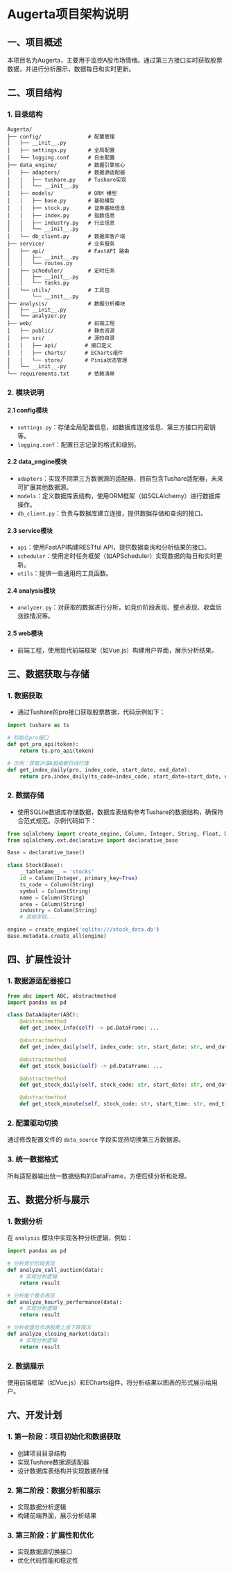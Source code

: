 # Augerta项目架构说明

## 一、项目概述
本项目名为Augerta，主要用于监控A股市场情绪。通过第三方接口实时获取股票数据，并进行分析展示，数据每日和实时更新。

## 二、项目结构

### 1. 目录结构
```
Augerta/
├── config/               # 配置管理
│   ├── __init__.py
│   ├── settings.py       # 全局配置
│   └── logging.conf      # 日志配置
├── data_engine/          # 数据引擎核心
│   ├── adapters/         # 数据源适配器
│   │   ├── tushare.py    # Tushare实现
│   │   └── __init__.py
│   ├── models/           # ORM 模型
│   │   ├── base.py       # 基础模型
│   │   ├── stock.py      # 证券基础信息
│   │   ├── index.py      # 指数信息
│   │   ├── industry.py   # 行业信息
│   │   └── __init__.py
│   └── db_client.py      # 数据库客户端
├── service/              # 业务服务
│   ├── api/              # FastAPI 路由
│   │   ├── __init__.py
│   │   └── routes.py
│   ├── scheduler/        # 定时任务
│   │   ├── __init__.py
│   │   └── tasks.py
│   └── utils/            # 工具包
│       └── __init__.py
├── analysis/             # 数据分析模块
│   ├── __init__.py
│   └── analyzer.py
├── web/                  # 前端工程
│   ├── public/           # 静态资源
│   ├── src/              # 源码目录
│   │   ├── api/         # 接口定义
│   │   ├── charts/      # ECharts组件
│   │   └── store/       # Pinia状态管理
│   └── __init__.py
└── requirements.txt      # 依赖清单
```

### 2. 模块说明

#### 2.1 config模块
- `settings.py`：存储全局配置信息，如数据库连接信息、第三方接口的密钥等。
- `logging.conf`：配置日志记录的格式和级别。

#### 2.2 data_engine模块
- `adapters`：实现不同第三方数据源的适配器，目前包含Tushare适配器，未来可扩展其他数据源。
- `models`：定义数据库表结构，使用ORM框架（如SQLAlchemy）进行数据库操作。
- `db_client.py`：负责与数据库建立连接，提供数据存储和查询的接口。

#### 2.3 service模块
- `api`：使用FastAPI构建RESTful API，提供数据查询和分析结果的接口。
- `scheduler`：使用定时任务框架（如APScheduler）实现数据的每日和实时更新。
- `utils`：提供一些通用的工具函数。

#### 2.4 analysis模块
- `analyzer.py`：对获取的数据进行分析，如竞价阶段表现、整点表现、收盘后涨跌情况等。

#### 2.5 web模块
- 前端工程，使用现代前端框架（如Vue.js）构建用户界面，展示分析结果。

## 三、数据获取与存储

### 1. 数据获取
- 通过Tushare的pro接口获取股票数据，代码示例如下：
```python
import tushare as ts

# 初始化pro接口
def get_pro_api(token):
    return ts.pro_api(token)

# 示例：获取沪深A股指数日线行情
def get_index_daily(pro, index_code, start_date, end_date):
    return pro.index_daily(ts_code=index_code, start_date=start_date, end_date=end_date)
```

### 2. 数据存储
- 使用SQLite数据库存储数据，数据库表结构参考Tushare的数据结构，确保符合范式规范。示例代码如下：
```python
from sqlalchemy import create_engine, Column, Integer, String, Float, DateTime
from sqlalchemy.ext.declarative import declarative_base

Base = declarative_base()

class Stock(Base):
    __tablename__ = 'stocks'
    id = Column(Integer, primary_key=True)
    ts_code = Column(String)
    symbol = Column(String)
    name = Column(String)
    area = Column(String)
    industry = Column(String)
    # 其他字段...

engine = create_engine('sqlite:///stock_data.db')
Base.metadata.create_all(engine)
```

## 四、扩展性设计

### 1. 数据源适配器接口
```python
from abc import ABC, abstractmethod
import pandas as pd

class DataAdapter(ABC):
    @abstractmethod
    def get_index_info(self) -> pd.DataFrame: ...

    @abstractmethod
    def get_index_daily(self, index_code: str, start_date: str, end_date: str) -> pd.DataFrame: ...

    @abstractmethod
    def get_stock_basic(self) -> pd.DataFrame: ...

    @abstractmethod
    def get_stock_daily(self, stock_code: str, start_date: str, end_date: str) -> pd.DataFrame: ...

    @abstractmethod
    def get_stock_minute(self, stock_code: str, start_time: str, end_time: str) -> pd.DataFrame: ...
```

### 2. 配置驱动切换
通过修改配置文件的 `data_source` 字段实现热切换第三方数据源。

### 3. 统一数据格式
所有适配器输出统一数据结构的DataFrame，方便后续分析和处理。

## 五、数据分析与展示

### 1. 数据分析
在 `analysis` 模块中实现各种分析逻辑，例如：
```python
import pandas as pd

# 分析竞价阶段表现
def analyze_call_auction(data):
    # 实现分析逻辑
    return result

# 分析每个整点表现
def analyze_hourly_performance(data):
    # 实现分析逻辑
    return result

# 分析收盘后市场股票上涨下跌情况
def analyze_closing_market(data):
    # 实现分析逻辑
    return result
```

### 2. 数据展示
使用前端框架（如Vue.js）和ECharts组件，将分析结果以图表的形式展示给用户。

## 六、开发计划

### 1. 第一阶段：项目初始化和数据获取
- 创建项目目录结构
- 实现Tushare数据源适配器
- 设计数据库表结构并实现数据存储

### 2. 第二阶段：数据分析和展示
- 实现数据分析逻辑
- 构建前端界面，展示分析结果

### 3. 第三阶段：扩展性和优化
- 实现数据源切换接口
- 优化代码性能和稳定性
